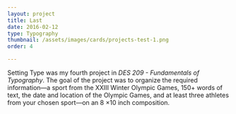 ```yaml
---
layout: project
title: Last
date: 2016-02-12
type: Typography
thumbnail: /assets/images/cards/projects-test-1.png
order: 4

---
```


Setting Type was my fourth project in _DES 209 - Fundamentals of Typography_. The goal of the project was to organize the required information—a sport from the XXIII Winter Olympic Games, 150+ words of text, the date and location of the Olympic Games, and at least three athletes from your chosen sport—on an 8 ×10 inch composition.
